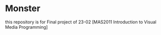 # Monster
this repository is for Final project of 23-02 [MAS2011 Introduction to Visual Media Programming]
